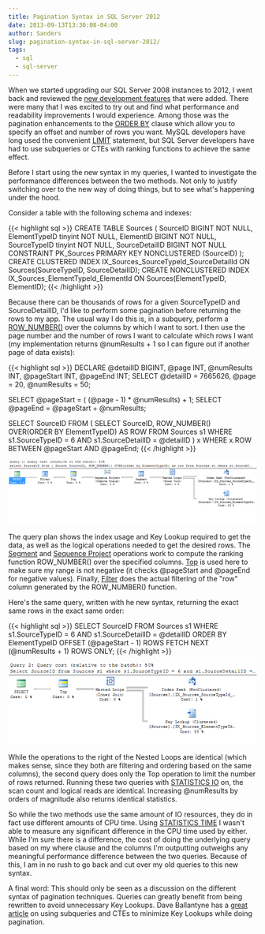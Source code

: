 ```yaml
---
title: Pagination Syntax in SQL Server 2012
date: 2013-09-13T13:30:08-04:00
author: Sanders
slug: pagination-syntax-in-sql-server-2012/
tags:
  - sql
  - sql-server
---
```

When we started upgrading our SQL Server 2008 instances to 2012, I went back and reviewed the <a href="http://technet.microsoft.com/en-us/library/09f0096e-ab95-4be0-8c01-f98753255747" target="_blank">new development features</a> that were added. There were many that I was excited to try out and find what performance and readability improvements I would experience. Among those was the pagination enhancements to the <a href="http://technet.microsoft.com/en-us/library/ms188385" target="_blank">ORDER BY</a> clause which allow you to specify an offset and number of rows you want. MySQL developers have long used the convenient <a href="http://dev.mysql.com/doc/refman/5.0/en/select.html" target="_blank">LIMIT</a> statement, but SQL Server developers have had to use subqueries or CTEs with ranking functions to achieve the same effect.

Before I start using the new syntax in my queries, I wanted to investigate the performance differences between the two methods. Not only to justify switching over to the new way of doing things, but to see what's happening under the hood.

Consider a table with the following schema and indexes:

{{< highlight sql >}}
CREATE TABLE Sources
(
  SourceID BIGINT NOT NULL,
  ElementTypeID tinyint NOT NULL,
  ElementID BIGINT NOT NULL,
  SourceTypeID tinyint NOT NULL,
  SourceDetailID BIGINT NOT NULL
  CONSTRAINT PK_Sources PRIMARY KEY NONCLUSTERED (SourceID)
);
CREATE CLUSTERED INDEX IX_Sources_SourceTypeId_SourceDetailId
  ON Sources(SourceTypeID, SourceDetailID);
CREATE NONCLUSTERED INDEX IX_Sources_ElementTypeId_ElementId
  ON Sources(ElementTypeID, ElementID);
{{< /highlight >}}

Because there can be thousands of rows for a given SourceTypeID and SourceDetailID, I'd like to perform some pagination before returning the rows to my app. The usual way I do this is, in a subquery, perform a <a href="http://technet.microsoft.com/en-us/library/ms186734.aspx" target="_blank">ROW_NUMBER()</a> over the columns by which I want to sort. I then use the page number and the number of rows I want to calculate which rows I want (my implementation returns @numResults + 1 so I can figure out if another page of data exists):

{{< highlight sql >}}
DECLARE @detailID BIGINT, @page INT, @numResults INT,
  @pageStart INT, @pageEnd INT;
SELECT @detailID = 7665626, @page = 20, @numResults = 50;

SELECT @pageStart = ( (@page - 1) * @numResults) + 1;
SELECT @pageEnd = @pageStart + @numResults;

SELECT SourceID FROM (
  SELECT SourceID,
    ROW_NUMBER() OVER(ORDER BY ElementTypeID) AS ROW
  FROM Sources s1
  WHERE s1.SourceTypeID = 6
  AND s1.SourceDetailID = @detailID
) x
WHERE x.ROW BETWEEN @pageStart AND @pageEnd;
{{< /highlight >}}

![](./qp1-pagination.png)

The query plan shows the index usage and Key Lookup required to get the data, as well as the logical operations needed to get the desired rows. The <a href="http://technet.microsoft.com/en-us/library/ms180774(v=sql.105).aspx" target="_blank">Segment</a> and <a href="http://technet.microsoft.com/en-us/library/ms187041(v=sql.105).aspx" target="_blank">Sequence Project</a> operations work to compute the ranking function ROW_NUMBER() over the specified columns. <a href="http://technet.microsoft.com/en-us/library/ms177432(v=sql.105).aspx" target="_blank">Top</a> is used here to make sure my range is not negative (it checks @pageStart and @pageEnd for negative values). Finally, <a href="http://technet.microsoft.com/en-us/library/ms175020(v=sql.105).aspx" target="_blank">Filter</a> does the actual filtering of the "row" column generated by the ROW_NUMBER() function.

Here's the same query, written with he new syntax, returning the exact same rows in the exact same order:

{{< highlight sql >}}
SELECT SourceID
FROM Sources s1
WHERE s1.SourceTypeID = 6
AND s1.SourceDetailID = @detailID
ORDER BY ElementTypeID
  OFFSET (@pageStart - 1) ROWS
  FETCH NEXT (@numResults + 1) ROWS ONLY;
{{< /highlight >}}

![](./qp2-pagination.png)

While the operations to the right of the Nested Loops are identical (which makes sense, since they both are filtering and ordering based on the same columns), the second query does only the Top operation to limit the number of rows returned. Running these two queries with <a href="http://msdn.microsoft.com/en-us/library/ms184361.aspx" target="_blank">STATISTICS IO</a> on, the scan count and logical reads are identical. Increasing @numResults by orders of magnitude also returns identical statistics.

So while the two methods use the same amount of IO resources, they do in fact use different amounts of CPU time. Using <a href="http://technet.microsoft.com/en-us/library/ms190287.aspx" target="_blank">STATISTICS TIME</a> I wasn't able to measure any significant difference in the CPU time used by either. While I'm sure there is a difference, the cost of doing the underlying query based on my where clause and the columns I'm outputting outweighs any meaningful performance difference between the two queries. Because of this, I am in no rush to go back and cut over my old queries to this new syntax.

A final word: This should only be seen as a discussion on the different syntax of pagination techniques. Queries can greatly benefit from being rewritten to avoid unnecessary Key Lookups. Dave Ballantyne has a <a href="http://sqlblogcasts.com/blogs/sqlandthelike/archive/2012/04/26/offset-without-offset.aspx" target="_blank">great article</a> on using subqueries and CTEs to minimize Key Lookups while doing pagination.
